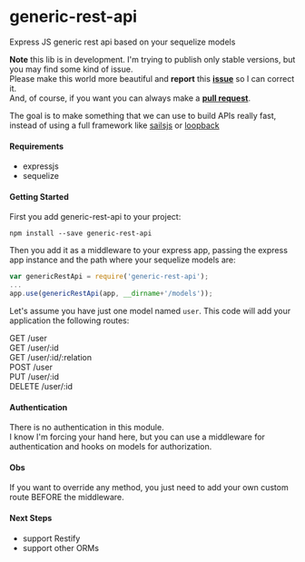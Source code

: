 # generic-rest-api
Express JS generic rest api based on your sequelize models

**Note** this lib is in development. I'm trying to publish only stable versions, but you may find some kind of issue.  
Please make this world more beautiful and **report** this [**issue**](https://github.com/luizguilhermesj/generic-rest-api/issues) so I can correct it.  
And, of course, if you want you can always make a [**pull request**](https://github.com/luizguilhermesj/generic-rest-api/pulls).  

The goal is to make something that we can use to build APIs really fast, instead of using a full framework like [sailsjs](http://sailsjs.com/) or [loopback](http://loopback.io/)


#### Requirements

* expressjs
* sequelize

#### Getting Started

First you add generic-rest-api to your project:

```shell
npm install --save generic-rest-api
```

Then you add it as a middleware to your express app, passing the express app instance and the path where your sequelize models are:

```javascript
var genericRestApi = require('generic-rest-api');
...
app.use(genericRestApi(app, __dirname+'/models'));
```

Let's assume you have just one model named `user`. This code will add your application the following routes:

GET /user  
GET /user/:id  
GET /user/:id/:relation  
POST /user  
PUT /user/:id  
DELETE /user/:id  

#### Authentication

There is no authentication in this module.  
I know I'm forcing your hand here, but you can use a middleware for authentication and hooks on models for authorization.


#### Obs

If you want to override any method, you just need to add your own custom route BEFORE the middleware.  

#### Next Steps

* support Restify
* support other ORMs 
